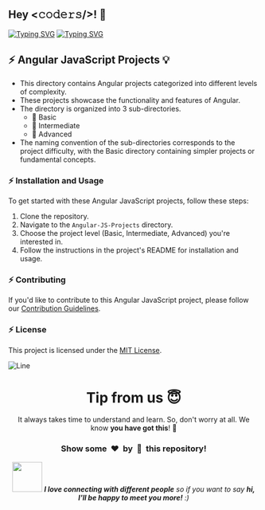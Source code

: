 <h2>Hey <𝚌𝚘𝚍𝚎𝚛𝚜/>! 👋</h2>

[![Typing SVG](https://readme-typing-svg.herokuapp.com?font=Fira+Code&size=60&pause=1000&center=true&vCenter=true&multiline=true&width=1000&height=100&lines=ANGULAR+JS+PROJECTS)](https://git.io/typing-svg)
[![Typing SVG](https://readme-typing-svg.demolab.com?font=Comfortaa&size=65&pause=400&color=18b8d0&center=true&vCenter=true&width=2000&height=200&lines=BASIC+LEVEL+PROJECTS;INTERMEDIATE+LEVEL+PROJECTS;ADVANCED+LEVEL+PROJECTS)](https://git.io/typing-svg)

## :zap: Angular JavaScript Projects 💡

- This directory contains Angular projects categorized into different levels of complexity.
- These projects showcase the functionality and features of Angular.
- The directory is organized into 3 sub-directories.
    - 🌱 Basic
    - 🚀 Intermediate
    - 🌟 Advanced
- The naming convention of the sub-directories corresponds to the project difficulty, with the Basic directory containing simpler projects or fundamental concepts.

### :zap: Installation and Usage

To get started with these Angular JavaScript projects, follow these steps:

1. Clone the repository.
2. Navigate to the `Angular-JS-Projects` directory.
3. Choose the project level (Basic, Intermediate, Advanced) you're interested in.
4. Follow the instructions in the project's README for installation and usage.

### :zap: Contributing

If you'd like to contribute to this Angular JavaScript project, please follow our [Contribution Guidelines](https://github.com/Avdhesh-Varshney/WebMasterLog/blob/main/CONTRIBUTING.md).

### :zap: License

This project is licensed under the [MIT License](https://github.com/Avdhesh-Varshney/WebMasterLog/blob/main/LICENSE).

![Line](https://github.com/Avdhesh-Varshney/WebMasterLog/assets/114330097/4b78510f-a941-45f8-a9d5-80ed0705e847)

<div align="center">
    <h1>Tip from us 😇</h1>
    <p>It always takes time to understand and learn. So, don't worry at all. We know <b>you have got this</b>! 💪</p>
    <h3>Show some &nbsp;❤️&nbsp; by &nbsp;🌟&nbsp; this repository!</h3>
    <img src="https://media.giphy.com/media/LnQjpWaON8nhr21vNW/giphy.gif" width="60"> <em><b>I love connecting with different people</b> so if you want to say <b>hi, I'll be happy to meet you more!</b> :)</em>
</div>

